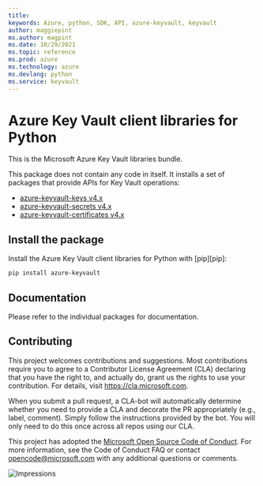 ```yaml
---
title: 
keywords: Azure, python, SDK, API, azure-keyvault, keyvault
author: maggiepint
ms.author: magpint
ms.date: 10/29/2021
ms.topic: reference
ms.prod: azure
ms.technology: azure
ms.devlang: python
ms.service: keyvault
---
```


# Azure Key Vault client libraries for Python

This is the Microsoft Azure Key Vault libraries bundle.

This package does not contain any code in itself. It installs a set
of packages that provide APIs for Key Vault operations:

- [azure-keyvault-keys v4.x](https://pypi.python.org/pypi/azure-keyvault-keys)
- [azure-keyvault-secrets v4.x](https://pypi.python.org/pypi/azure-keyvault-secrets)
- [azure-keyvault-certificates v4.x](https://pypi.python.org/pypi/azure-keyvault-certificates)


## Install the package
Install the Azure Key Vault client libraries for Python with [pip][pip]:

```Bash
pip install azure-keyvault
```

## Documentation

Please refer to the individual packages for documentation.

## Contributing
This project welcomes contributions and suggestions. Most contributions require
you to agree to a Contributor License Agreement (CLA) declaring that you have
the right to, and actually do, grant us the rights to use your contribution.
For details, visit https://cla.microsoft.com.

When you submit a pull request, a CLA-bot will automatically determine whether
you need to provide a CLA and decorate the PR appropriately (e.g., label,
comment). Simply follow the instructions provided by the bot. You will only
need to do this once across all repos using our CLA.

This project has adopted the
[Microsoft Open Source Code of Conduct][code_of_conduct]. For more information,
see the Code of Conduct FAQ or contact opencode@microsoft.com with any
additional questions or comments.

[code_of_conduct]: https://opensource.microsoft.com/codeofconduct/

![Impressions](https://azure-sdk-impressions.azurewebsites.net/api/impressions/azure-sdk-for-python%2Fsdk%2Fkeyvault%2Fazure-keyvault%2FFREADME.png)

